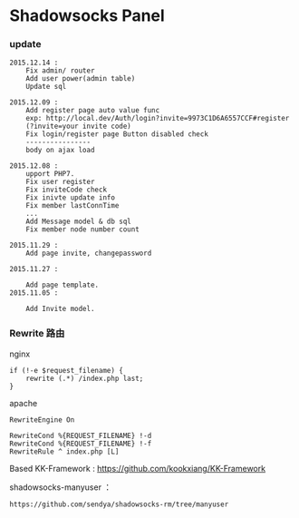 Shadowsocks Panel
===================

### update
```
2015.12.14 : 
	Fix admin/ router
	Add user power(admin table)
	Update sql

2015.12.09 : 
	Add register page auto value func
	exp: http://local.dev/Auth/login?invite=9973C1D6A6557CCF#register
	(?invite=your invite code)
	Fix login/register page Button disabled check
	----------------
	body on ajax load

2015.12.08 : 
	upport PHP7.
	Fix user register
	Fix inviteCode check
	Fix inivte update info
	Fix member lastConnTime
	...
	Add Message model & db sql
	Fix member node number count

2015.11.29 :
	Add page invite, changepassword

2015.11.27 :

	Add page template.
2015.11.05 :

	Add Invite model. 
```

### Rewrite 路由
nginx
```
if (!-e $request_filename) {
    rewrite (.*) /index.php last;
}
```
apache
```
RewriteEngine On

RewriteCond %{REQUEST_FILENAME} !-d
RewriteCond %{REQUEST_FILENAME} !-f
RewriteRule ^ index.php [L]
```


Based KK-Framework :
https://github.com/kookxiang/KK-Framework

shadowsocks-manyuser ：
```
https://github.com/sendya/shadowsocks-rm/tree/manyuser
```